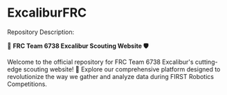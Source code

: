   # ExcaliburFRC
Repository Description:

🤖 **FRC Team 6738 Excalibur Scouting Website 🛡️**

Welcome to the official repository for FRC Team 6738 Excalibur's cutting-edge scouting website! 🚀 Explore our comprehensive platform designed to revolutionize the way we gather and analyze data during FIRST Robotics Competitions.


